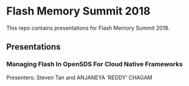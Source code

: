 # Flash Memory Summit 2018
This repo contains presentations for Flash Memory Summit 2018.

## Presentations
### Managing Flash In OpenSDS For Cloud Native Frameworks

Presenters: Steven Tan and ANJANEYA ‘REDDY’ CHAGAM
